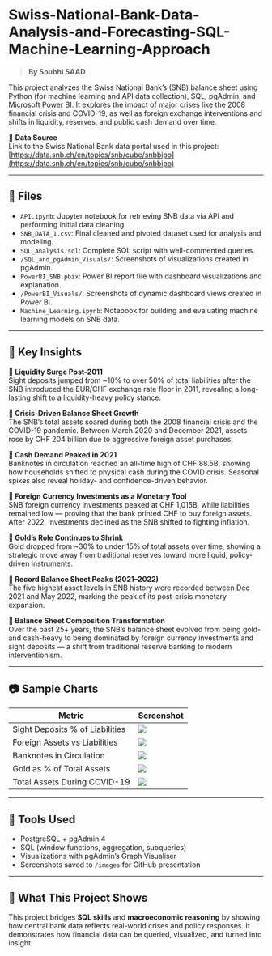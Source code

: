 # Swiss-National-Bank-Data-Analysis-and-Forecasting-SQL-Machine-Learning-Approach

> **By Soubhi SAAD**

This project analyzes the Swiss National Bank’s (SNB) balance sheet using Python (for machine learning and API data collection), SQL, pgAdmin, and Microsoft Power BI. It explores the impact of major crises like the 2008 financial crisis and COVID-19, as well as foreign exchange interventions and shifts in liquidity, reserves, and public cash demand over time.

🔗 **Data Source**  
Link to the Swiss National Bank data portal used in this project:  
[https://data.snb.ch/en/topics/snb/cube/snbbipo](https://data.snb.ch/en/topics/snb/cube/snbbipo)

---

## 📂 Files

- `API.ipynb`: Jupyter notebook for retrieving SNB data via API and performing initial data cleaning.
- `SNB_DATA_1.csv`: Final cleaned and pivoted dataset used for analysis and modeling.
- `SQL_Analysis.sql`: Complete SQL script with well-commented queries.
- `/SQL_and_pgAdmin_Visuals/`: Screenshots of visualizations created in pgAdmin.
- `PowerBI_SNB.pbix`: Power BI report file with dashboard visualizations and explanation.
- `/PowerBI_Visuals/`: Screenshots of dynamic dashboard views created in Power BI.
- `Machine_Learning.ipynb`: Notebook for building and evaluating machine learning models on SNB data.

---

## 📌 Key Insights

**🔹 Liquidity Surge Post-2011**  
Sight deposits jumped from ~10% to over 50% of total liabilities after the SNB introduced the EUR/CHF exchange rate floor in 2011, revealing a long-lasting shift to a liquidity-heavy policy stance.

**🔹 Crisis-Driven Balance Sheet Growth**  
The SNB’s total assets soared during both the 2008 financial crisis and the COVID-19 pandemic. Between March 2020 and December 2021, assets rose by CHF 204 billion due to aggressive foreign asset purchases.

**🔹 Cash Demand Peaked in 2021**  
Banknotes in circulation reached an all-time high of CHF 88.5B, showing how households shifted to physical cash during the COVID crisis. Seasonal spikes also reveal holiday- and confidence-driven behavior.

**🔹 Foreign Currency Investments as a Monetary Tool**  
SNB foreign currency investments peaked at CHF 1,015B, while liabilities remained low — proving that the bank printed CHF to buy foreign assets. After 2022, investments declined as the SNB shifted to fighting inflation.

**🔹 Gold’s Role Continues to Shrink**  
Gold dropped from ~30% to under 15% of total assets over time, showing a strategic move away from traditional reserves toward more liquid, policy-driven instruments.

**🔹 Record Balance Sheet Peaks (2021–2022)**  
The five highest asset levels in SNB history were recorded between Dec 2021 and May 2022, marking the peak of its post-crisis monetary expansion.

**🔹 Balance Sheet Composition Transformation**  
Over the past 25+ years, the SNB’s balance sheet evolved from being gold- and cash-heavy to being dominated by foreign currency investments and sight deposits — a shift from traditional reserve banking to modern interventionism.

---

## 📷 Sample Charts

| Metric                          | Screenshot                                  |
|----------------------------------|---------------------------------------------|
| Sight Deposits % of Liabilities | ![](images/deposit_share_chart.png)         |
| Foreign Assets vs Liabilities   | ![](images/foreign_assets_vs_liabilities.png)|
| Banknotes in Circulation        | ![](images/banknotes_covid_peak.png)        |
| Gold as % of Total Assets       | ![](images/gold_ratio.png)                  |
| Total Assets During COVID-19    | ![](images/total_assets_covid.png)          |

---

## 🔧 Tools Used

- PostgreSQL + pgAdmin 4  
- SQL (window functions, aggregation, subqueries)  
- Visualizations with pgAdmin’s Graph Visualiser  
- Screenshots saved to `/images` for GitHub presentation

---

## 🧠 What This Project Shows

This project bridges **SQL skills** and **macroeconomic reasoning** by showing how central bank data reflects real-world crises and policy responses. It demonstrates how financial data can be queried, visualized, and turned into insight.

